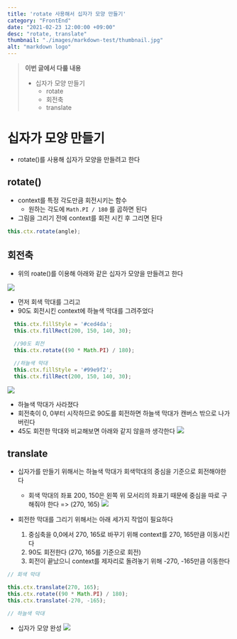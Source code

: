 ```yaml
---
title: 'rotate 사용해서 십자가 모양 만들기'
category: "FrontEnd"
date: "2021-02-23 12:00:00 +09:00"
desc: "rotate, translate"
thumbnail: "./images/markdown-test/thumbnail.jpg"
alt: "markdown logo"
---
```


>**이번 글에서 다룰 내용**
>- 십자가 모양 만들기
>   - rotate
>   - 회전축
>   - translate


# 십자가 모양 만들기
- rotate()를 사용해 십자가 모양을 만들려고 한다

## rotate()

- context를 특정 각도만큼 회전시키는 함수
  - 원하는 각도에 `Math.PI / 180` 를 곱하면 된다
- 그림을 그리기 전에 context를 회전 시킨 후 그리면 된다

```javascript
this.ctx.rotate(angle);
```

## 회전축
- 위의 roate()를 이용해 아래와 같은 십자가 모양을 만들려고 한다

![](https://images.velog.io/images/jehjong/post/d0e72934-350e-4a99-830c-0dc94ac79b24/image.png)

- 먼저 회색 막대를 그리고
- 90도 회전시킨 context에 하늘색 막대를 그려주었다

```javascript
  this.ctx.fillStyle = '#ced4da';
  this.ctx.fillRect(200, 150, 140, 30);

  //90도 회전
  this.ctx.rotate((90 * Math.PI) / 180);

  //하늘색 막대
  this.ctx.fillStyle = '#99e9f2';
  this.ctx.fillRect(200, 150, 140, 30);
```

![](https://images.velog.io/images/jehjong/post/23e05b1b-c5dc-4c99-a5d6-50782b77ffd3/image.png)

- 하늘색 막대가 사라졌다
- 회전축이 0, 0부터 시작하므로 90도를 회전하면 하늘색 막대가 캔버스 밖으로 나가버린다
- 45도 회전한 막대와 비교해보면 아래와 같지 않을까 생각한다
![](https://images.velog.io/images/jehjong/post/05886abb-0a95-43ab-920e-18aa0158146a/image.png)


## translate
- 십자가를 만들기 위해서는 하늘색 막대가 회색막대의 중심을 기준으로 회전해야한다
  - 회색 막대의 좌표 200, 150은 왼쪽 위 모서리의 좌표기 때문에 중심을 따로 구해줘야 한다 => (270, 165)
![](https://images.velog.io/images/jehjong/post/7b38954e-4906-477e-9bf9-602ccf2dbc1d/image.png)

- 회전한 막대를 그리기 위해서는 아래 세가지 작업이 필요하다
  1. 중심축을 0,0에서 270, 165로 바꾸기 위해 context를 270, 165만큼 이동시킨다
  2. 90도 회전한다 (270, 165를 기준으로 회전)
  3. 회전이 끝났으니 context를 제자리로 돌려놓기 위해 -270, -165만큼 이동한다
  
```javascript
// 회색 막대

this.ctx.translate(270, 165);
this.ctx.rotate((90 * Math.PI) / 180);
this.ctx.translate(-270, -165);

// 하늘색 막대
```

- 십자가 모양 완성
![](https://images.velog.io/images/jehjong/post/0ba449f6-645c-4352-89fe-1d9f9483aa1b/image.png)


# 